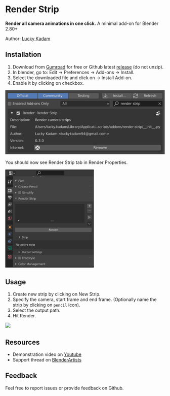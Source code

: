 # Render Strip
**Render all camera animations in one click.** A minimal add-on for Blender 2.80+

Author: [Lucky Kadam](https://twitter.com/luckykadam94)

## Installation

1. Download from [Gumroad](https://gumroad.com/l/renderstrip) for free or Github latest [release](https://github.com/luckykadam/render-strip/archive/v0.1.1.zip) (do not unzip).
2. In blender, go to: Edit -> Preferences -> Add-ons -> Install.
3. Select the downloaded file and click on -> Install Add-on.
4. Enable it by clicking on checkbox.

<img width=640 src="images/installation.png">

You should now see Render Strip tab in Render Properties.

<img width=280 src="images/properties.png">

## Usage

1. Create new strip by clicking on New Strip.
2. Specify the camera, start frame and end frame. (Optionally name the strip by clicking on `pencil` icon).
3. Select the output path.
4. Hit Render.

<img width=280 src="images/strip.png">

## Resources

* Demonstration video on [Youtube](https://youtu.be/4OC895dGW0g)
* Support thread on [BlenderArtists](https://blenderartists.org/t/render-strip/1245609)

## Feedback

Feel free to report issues or provide feedback on Github.
